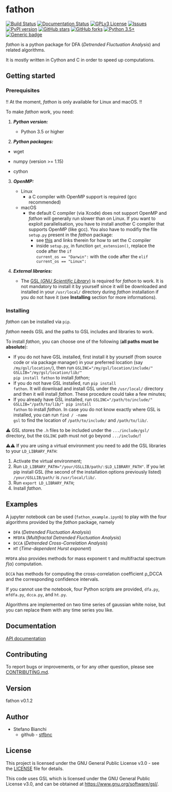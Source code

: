 # fathon

[![Build Status](https://travis-ci.org/stfbnc/fathon.svg?branch=master)](https://travis-ci.org/stfbnc/fathon) [![Documentation Status](https://readthedocs.org/projects/fathon/badge/?version=latest)](https://fathon.readthedocs.io/en/latest/?badge=latest) [![GPLv3 License](https://img.shields.io/badge/License-GPL%20v3-orange.svg)](https://opensource.org/licenses/) [![Issues](https://img.shields.io/github/issues-raw/stfbnc/fathon.svg?maxAge=25000)](https://github.com/stfbnc/fathon/issues) [![PyPI version](https://badge.fury.io/py/fathon.svg)](https://badge.fury.io/py/fathon)  [![GitHub stars](https://img.shields.io/github/stars/stfbnc/fathon.svg?style=social&label=Stars&style=plastic)]() [![GitHub forks](https://img.shields.io/github/forks/stfbnc/fathon.svg?style=social&label=Fork&style=plastic)]() [![Python 3.5+](https://img.shields.io/badge/python-3.5+-blue.svg)](https://www.python.org/) [![Generic badge](https://img.shields.io/badge/status-active-pink.svg)](https://shields.io/)

*fathon* is a python package for DFA (*Detrended Fluctuation Analysis*) and related algorithms.

It is mostly written in Cython and C in order to speed up computations.

## Getting started

### Prerequisites

:bangbang: At the moment, *fathon* is only available for Linux and macOS. :bangbang:

To make *fathon* work, you need:

1. **_Python version:_**
  
   - Python 3.5 or higher
   
2. **_Python packages:_**
  - wget
   
   - numpy (version >= 1.15)
   - cython
   
3. **_OpenMP:_**
   - Linux
     - a C compiler with OpenMP support is required (gcc recommended)
   - macOS
     - the default C compiler (via Xcode) does not support OpenMP and *fathon* will generally run slower than on Linux. If you want to exploit parallelisation, you have to install another C compiler that supports OpenMP (like gcc). You also have to modifiy the file <code>setup.py</code> present in the *fathon* package:
       - see [this](https://stackoverflow.com/questions/54776301/cython-prange-is-repeating-not-parallelizing) and links therein for how to set the C compiler
       - inside <code>setup.py</code>, in function <code>get_extension()</code>, replace the code after the <code>if current_os == "Darwin":</code> with the code after the <code>elif current_os == "Linux":</code>

4. **_External libraries:_**

   - The [GSL (*GNU Scientific Library*)](https://www.gnu.org/software/gsl/) is required for *fathon* to work. It is not mandatory to install it by yourself since it will be downloaded and installed in your <code>/usr/local/</code> directory during *fathon* installation if you do not have it (see **Installing** section for more informations).

### Installing

*fathon* can be installed via <code>pip</code>.

*fathon* needs GSL and the paths to GSL includes and libraries to work.

To install *fathon*, you can choose one of the following (**all paths must be absolute**):

- If you do not have GSL installed, first install it by yourself (from source code or via package manager) in your preferred location (say <code>/my/gsl/location/</code>), then run <code>GSLINC="/my/gsl/location/include/" GSLLIB="/my/gsl/location/lib/" pip install fathon</code> to install *fathon*;
- If you do not have GSL installed, run <code>pip install fathon</code>. It will download and install GSL under the <code>/usr/local/</code> directory and then it will install *fathon*. These procedure could take a few minutes;
- If you already have GSL installed, run <code>GSLINC="/path/to/include/" GSLLIB="/path/to/lib/" pip install fathon</code> to install *fathon*. In case you do not know exactly where GSL is installed, you can run <code>find / -name gsl</code> to find the location of <code>/path/to/include/</code> and <code>/path/to/lib/</code>.

:warning: GSL stores the <code>.h</code> files to be included under the <code>.../include/gsl/</code> directory, but the <code>GSLINC</code> path must not go beyond <code>.../include/</code>!

:warning::warning: If you are using a virtual environment you need to add the GSL libraries to your <code>LD_LIBRARY_PATH</code>:

1. Activate the virtual environment;
2. Run <code>LD_LIBRARY_PATH="/your/GSLLIB/path/:$LD_LIBRARY_PATH"</code>. If you let pip install GSL (the second of the installation options previously listed) <code>/your/GSLLIB/path/</code> is <code>/usr/local/lib/</code>.
3. Run <code>export LD_LIBRARY_PATH</code>;
4. Install *fathon*.

## Examples

A jupyter notebook can be used (<code>fathon_example.ipynb</code>) to play with the four algorithms provided by the *fathon* package, namely

- <code>DFA</code> (*Detrended Fluctuation Analysis*)
- <code>MFDFA</code> (*Multifractal Detrended Fluctuation Analysis*)
- <code>DCCA</code> (*Detrended Cross-Correlation Analysis*)
- <code>HT</code> (*Time-dependent Hurst exponent*)

<code>MFDFA</code> also provides methods for mass exponent τ and multifractal spectrum *f*(α) computation.

<code>DCCA</code> has methods for computing the cross-correlation coefficient ρ_DCCA and the corresponding confidence intervals.

If you cannot use the notebook, four Python scripts are provided, <code>dfa.py</code>, <code>mfdfa.py</code>, <code>dcca.py</code>, and <code>ht.py</code>.

Algorithms are implemented on two time series of gaussian white noise, but you can replace them with any time series you like.

## Documentation

[API documentation](https://fathon.readthedocs.io/)

## Contributing

To report bugs or improvements, or for any other question, please see [CONTRIBUTING.md](https://github.com/stfbnc/fathon/blob/master/CONTRIBUTING.md). 

## Version

fathon v0.1.2

## Author

- Stefano Bianchi
  - github - [stfbnc](https://github.com/stfbnc)

## License

This project is licensed under the GNU General Public License v3.0 - see the [LICENSE](https://github.com/stfbnc/fathon/blob/master/LICENSE) file for details.

This code uses GSL which is licensed under the GNU General Public License v3.0, and can be obtained at https://www.gnu.org/software/gsl/.